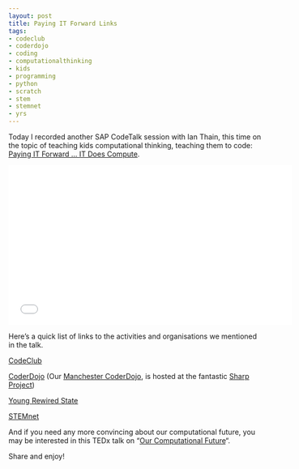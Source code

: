 ```yaml
---
layout: post
title: Paying IT Forward Links
tags:
- codeclub
- coderdojo
- coding
- computationalthinking
- kids
- programming
- python
- scratch
- stem
- stemnet
- yrs
---
```



Today I recorded another SAP CodeTalk session with Ian Thain, this time on the topic of teaching kids computational thinking, teaching them to code: [Paying IT Forward … IT Does Compute](https://www.youtube.com/watch?v=o0CvsQxI6Nw).

<iframe allowfullscreen="" frameborder="0" height="315" src="//www.youtube.com/embed/o0CvsQxI6Nw" width="560"></iframe>

Here’s a quick list of links to the activities and organisations we mentioned in the talk.

[CodeClub](https://www.codeclub.org.uk/)

[CoderDojo](http://coderdojo.com/) (Our [Manchester CoderDojo](http://mcrcoderdojo.org.uk/), is hosted at the fantastic [Sharp Project](http://www.thesharpproject.co.uk/))

[Young Rewired State](http://youngrewiredstate.org)

[STEMnet](http://www.stemnet.org.uk/)

And if you need any more convincing about our computational future, you may be interested in this TEDx talk on “[Our Computational Future](http://www.youtube.com/watch?v=-gvOCaExeK0)“.

Share and enjoy!

 

 


